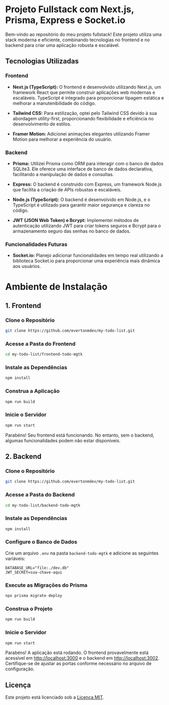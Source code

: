 # Projeto Fullstack com Next.js, Prisma, Express e Socket.io

Bem-vindo ao repositório do meu projeto fullstack! Este projeto utiliza uma stack moderna e eficiente, combinando tecnologias no frontend e no backend para criar uma aplicação robusta e escalável.

## Tecnologias Utilizadas

### Frontend

- **Next.js (TypeScript):** O frontend é desenvolvido utilizando Next.js, um framework React que permite construir aplicações web modernas e escaláveis. TypeScript é integrado para proporcionar tipagem estática e melhorar a manutenibilidade do código.

- **Tailwind CSS:** Para estilização, optei pelo Tailwind CSS devido à sua abordagem utility-first, proporcionando flexibilidade e eficiência no desenvolvimento de estilos.

- **Framer Motion:** Adicionei animações elegantes utilizando Framer Motion para melhorar a experiência do usuário.

### Backend

- **Prisma:** Utilizei Prisma como ORM para interagir com o banco de dados SQLite3. Ele oferece uma interface de banco de dados declarativa, facilitando a manipulação de dados e consultas.

- **Express:** O backend é construído com Express, um framework Node.js que facilita a criação de APIs robustas e escaláveis.

- **Node.js (TypeScript):** O backend é desenvolvido em Node.js, e o TypeScript é utilizado para garantir maior segurança e clareza no código.

- **JWT (JSON Web Token) e Bcrypt:** Implementei métodos de autenticação utilizando JWT para criar tokens seguros e Bcrypt para o armazenamento seguro das senhas no banco de dados.

### Funcionalidades Futuras

- **Socket.io:** Planejo adicionar funcionalidades em tempo real utilizando a biblioteca Socket.io para proporcionar uma experiência mais dinâmica aos usuários.

# Ambiente de Instalação

## 1. Frontend

### Clone o Repositório

```bash
git clone https://github.com/evertonmdev/my-todo-list.git
```

### Acesse a Pasta do Frontend

```bash
cd my-todo-list/frontend-todo-mgtk
```

### Instale as Dependências

```bash
npm install
```

### Construa a Aplicação

```bash
npm run build
```

### Inicie o Servidor

```bash
npm run start
```

Parabéns! Seu frontend está funcionando. No entanto, sem o backend, algumas funcionalidades podem não estar disponíveis.

## 2. Backend

### Clone o Repositório

```bash
git clone https://github.com/evertonmdev/my-todo-list.git
```

### Acesse a Pasta do Backend

```bash
cd my-todo-list/backend-todo-mgtk
```

### Instale as Dependências

```bash
npm install
```

### Configure o Banco de Dados

Crie um arquivo `.env` na pasta `backend-todo-mgtk` e adicione as seguintes variáveis:

```env
DATABASE_URL="file:./dev.db"
JWT_SECRET=sua-chave-aqui
```

### Execute as Migrações do Prisma

```bash
npx prisma migrate deploy
```

### Construa o Projeto

```bash
npm run build
```

### Inicie o Servidor

```bash
npm run start
```

Parabéns! A aplicação está rodando. O frontend provavelmente está acessível em [http://localhost:3000](http://localhost:3000) e o backend em [http://localhost:3002](http://localhost:3002). Certifique-se de ajustar as portas conforme necessário no arquivo de configuração.

## Licença

Este projeto está licenciado sob a [Licença MIT](LICENSE).
